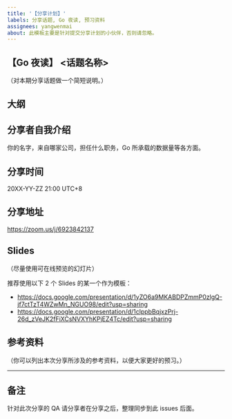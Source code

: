 ```yaml
---
title: '【分享计划】'
labels: 分享话题, Go 夜读, 预习资料
assignees: yangwenmai
about: 此模板主要是针对提交分享计划的小伙伴，否则请忽略。
---
```


## 【Go 夜读】 <话题名称>

（对本期分享话题做一个简短说明。）

## 大纲

## 分享者自我介绍

你的名字，来自哪家公司，担任什么职务，Go 所承载的数据量等各方面。

## 分享时间

20XX-YY-ZZ 21:00 UTC+8

## 分享地址

https://zoom.us/j/6923842137

## Slides

（尽量使用可在线预览的幻灯片）

推荐使用以下 2 个 Slides 的某一个作为模板：

- https://docs.google.com/presentation/d/1yZO6a9MKABDPZmmP0zlgQ-jf7ctTzT4WZwMn_NGUO98/edit?usp=sharing
- https://docs.google.com/presentation/d/1clppbBqjxzPrj-26d_zVeJK2fFiXCsNVXYhKPjEZ4Tc/edit?usp=sharing

## 参考资料

（你可以列出本次分享所涉及的参考资料，以便大家更好的预习。）

----

## 备注

针对此次分享的 QA 请分享者在分享之后，整理同步到此 issues 后面。
